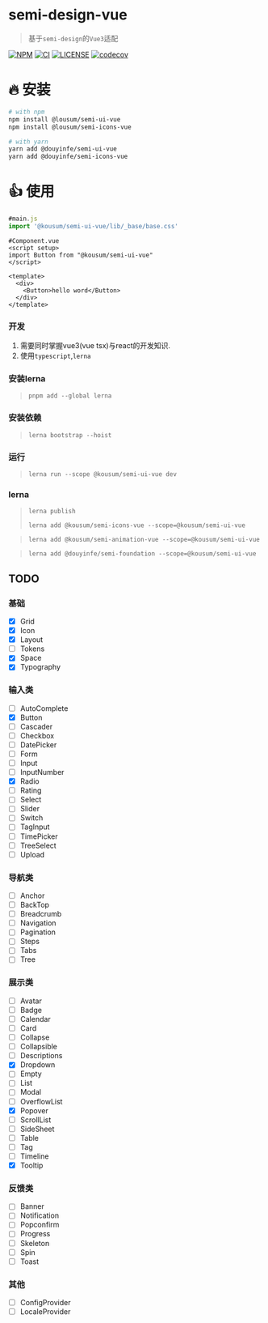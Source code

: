 # semi-design-vue

> 基于`semi-design`的`Vue3`适配

[![NPM][npm-badge]][npm-url] [![CI][ci-badge]][ci-url] [![LICENSE][license-badge]][license-url] [![codecov](https://codecov.io/gh/rashagu/semi-design-vue/branch/dev/graph/badge.svg?token=MOL39F8RO4)](https://codecov.io/gh/rashagu/semi-design-vue)


[npm-badge]: https://img.shields.io/npm/v/@kousum/semi-ui-vue.svg
[npm-url]: https://www.npmjs.com/package/@kousum/semi-ui-vue

[license-badge]: https://img.shields.io/npm/l/@kousum/semi-ui-vue
[license-url]: https://github.com/rashagu/semi-design-vue/blob/dev/LICENSE

[ci-badge]: https://github.com/rashagu/semi-design-vue/workflows/test/badge.svg?branch=dev&event=push
[ci-url]: https://github.com/rashagu/semi-design-vue/actions?query=branch%3Adev+event%3Apush



# 🔥 安装

```sh
# with npm
npm install @lousum/semi-ui-vue
npm install @lousum/semi-icons-vue

# with yarn
yarn add @douyinfe/semi-ui-vue
yarn add @douyinfe/semi-icons-vue

```

# 👍 使用

```jsx
#main.js
import '@kousum/semi-ui-vue/lib/_base/base.css'
```
```vue
#Component.vue
<script setup>
import Button from "@kousum/semi-ui-vue"
</script>

<template>
  <div>
    <Button>hello word</Button>
  </div>
</template>
```


### 开发
1. 需要同时掌握vue3(vue tsx)与react的开发知识.
2. 使用`typescript`,`lerna`

### 安装lerna
> `pnpm add --global lerna`

### 安装依赖
> `lerna bootstrap --hoist`

### 运行
> `lerna run --scope @kousum/semi-ui-vue dev`


### lerna
> `lerna publish`
> 
> `lerna add @kousum/semi-icons-vue --scope=@kousum/semi-ui-vue`

> `lerna add @kousum/semi-animation-vue --scope=@kousum/semi-ui-vue`

> `lerna add @douyinfe/semi-foundation --scope=@kousum/semi-ui-vue`




## TODO

### 基础

- [x] Grid
- [x] Icon
- [x] Layout
- [ ] Tokens
- [x] Space
- [x] Typography

### 输入类

- [ ] AutoComplete
- [x] Button
- [ ] Cascader
- [ ] Checkbox
- [ ] DatePicker
- [ ] Form
- [ ] Input
- [ ] InputNumber
- [x] Radio
- [ ] Rating
- [ ] Select
- [ ] Slider
- [ ] Switch
- [ ] TagInput
- [ ] TimePicker
- [ ] TreeSelect
- [ ] Upload

### 导航类

- [ ] Anchor
- [ ] BackTop
- [ ] Breadcrumb
- [ ] Navigation
- [ ] Pagination
- [ ] Steps
- [ ] Tabs
- [ ] Tree

### 展示类

- [ ] Avatar
- [ ] Badge
- [ ] Calendar
- [ ] Card
- [ ] Collapse
- [ ] Collapsible
- [ ] Descriptions
- [x] Dropdown
- [ ] Empty
- [ ] List
- [ ] Modal
- [ ] OverflowList
- [x] Popover
- [ ] ScrollList
- [ ] SideSheet
- [ ] Table
- [ ] Tag
- [ ] Timeline
- [x] Tooltip

### 反馈类

- [ ] Banner
- [ ] Notification
- [ ] Popconfirm
- [ ] Progress
- [ ] Skeleton
- [ ] Spin
- [ ] Toast

### 其他

- [ ] ConfigProvider
- [ ] LocaleProvider

